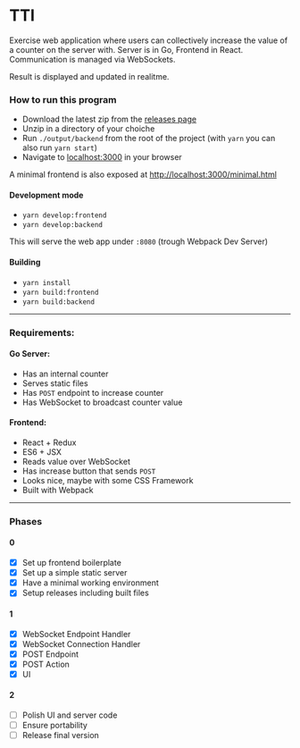 # TTI 

Exercise web application where users can collectively increase the value of a counter on the server with.
Server is in Go, Frontend in React.
Communication is managed via WebSockets.

Result is displayed and updated in realitme.


### How to run this program

- Download the latest zip from the [releases page](https://github.com/ghzmdr/TTI/releases)  
- Unzip in a directory of your choiche
- Run `./output/backend` from the root of the project (with `yarn` you can also run `yarn start`)
- Navigate to [localhost:3000](http://localhost:3000) in your browser


A minimal frontend is also exposed at [http://localhost:3000/minimal.html](http://localhost:3000/minimal.html)

#### Development mode 
- `yarn develop:frontend`
- `yarn develop:backend`

This will serve the web app under `:8080` (trough Webpack Dev Server)

#### Building 
- `yarn install`
- `yarn build:frontend`
- `yarn build:backend`


___

### Requirements:

#### Go Server:

- Has an internal counter
- Serves static files
- Has `POST` endpoint to increase counter
- Has WebSocket to broadcast counter value

#### Frontend:

- React + Redux
- ES6 + JSX
- Reads value over WebSocket
- Has increase button that sends `POST`
- Looks nice, maybe with some CSS Framework
- Built with Webpack

___

### Phases

#### 0
- [x] Set up frontend boilerplate
- [x] Set up a simple static server
- [x] Have a minimal working environment
- [x] Setup releases including built files

#### 1
- [x] WebSocket Endpoint Handler
- [x] WebSocket Connection Handler
- [x] POST Endpoint
- [x] POST Action
- [x] UI

#### 2
- [ ] Polish UI and server code
- [ ] Ensure portability
- [ ] Release final version
